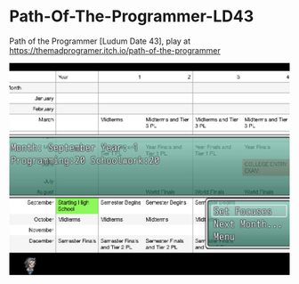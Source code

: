 # Path-Of-The-Programmer-LD43
Path of the Programmer [Ludum Date 43], play at https://themadprogramer.itch.io/path-of-the-programmer


![](https://github.com/madprogramer/Path-Of-The-Programmer-LD43/blob/main/Media/Promo-Screenshot-2.png)
